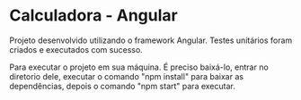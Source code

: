 # Calculadora - Angular

Projeto desenvolvido utilizando o framework Angular. Testes unitários foram criados e executados com sucesso.

Para executar o projeto em sua máquina. É preciso baixá-lo, entrar no diretorio dele, executar o comando "npm install" para baixar as dependências, depois o comando "npm start" para executar.
